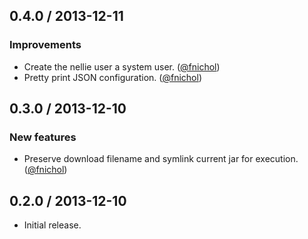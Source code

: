 ## 0.4.0 / 2013-12-11

### Improvements

* Create the nellie user a system user. ([@fnichol][])
* Pretty print JSON configuration. ([@fnichol][])


## 0.3.0 / 2013-12-10

### New features

* Preserve download filename and symlink current jar for execution. ([@fnichol][])


## 0.2.0 / 2013-12-10

* Initial release.


<!--- The following link definition list is generated by PimpMyChangelog --->
[@fnichol]: https://github.com/fnichol
